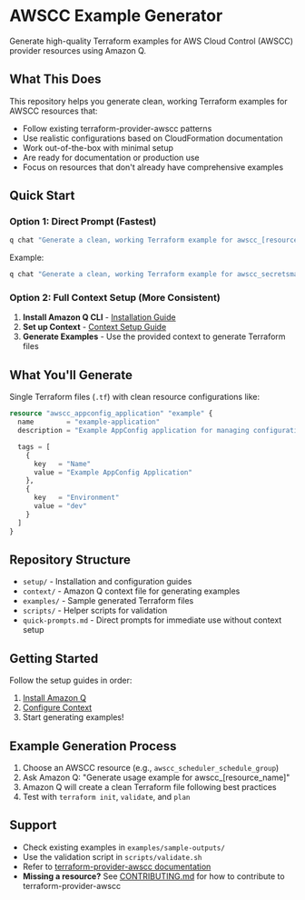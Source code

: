 # AWSCC Example Generator

Generate high-quality Terraform examples for AWS Cloud Control (AWSCC) provider resources using Amazon Q.

## What This Does

This repository helps you generate clean, working Terraform examples for AWSCC resources that:
- Follow existing terraform-provider-awscc patterns
- Use realistic configurations based on CloudFormation documentation
- Work out-of-the-box with minimal setup
- Are ready for documentation or production use
- Focus on resources that don't already have comprehensive examples

## Quick Start

### Option 1: Direct Prompt (Fastest)
```bash
q chat "Generate a clean, working Terraform example for awscc_[resource_name] following terraform-provider-awscc patterns. Use 'example' naming, include realistic attributes, add standard tags, and keep it minimal and focused."
```

Example:
```bash
q chat "Generate a clean, working Terraform example for awscc_secretsmanager_secret following terraform-provider-awscc patterns. Use 'example' naming, include realistic attributes, add standard tags, and keep it minimal and focused."
```

### Option 2: Full Context Setup (More Consistent)
1. **Install Amazon Q CLI** - [Installation Guide](setup/install-amazon-q.md)
2. **Set up Context** - [Context Setup Guide](setup/context-setup.md)
3. **Generate Examples** - Use the provided context to generate Terraform files

## What You'll Generate

Single Terraform files (`.tf`) with clean resource configurations like:

```terraform
resource "awscc_appconfig_application" "example" {
  name        = "example-application"
  description = "Example AppConfig application for managing configuration data"

  tags = [
    {
      key   = "Name"
      value = "Example AppConfig Application"
    },
    {
      key   = "Environment"
      value = "dev"
    }
  ]
}
```

## Repository Structure

- `setup/` - Installation and configuration guides
- `context/` - Amazon Q context file for generating examples
- `examples/` - Sample generated Terraform files
- `scripts/` - Helper scripts for validation
- `quick-prompts.md` - Direct prompts for immediate use without context setup

## Getting Started

Follow the setup guides in order:
1. [Install Amazon Q](setup/install-amazon-q.md)
2. [Configure Context](setup/context-setup.md)
3. Start generating examples!

## Example Generation Process

1. Choose an AWSCC resource (e.g., `awscc_scheduler_schedule_group`)
2. Ask Amazon Q: "Generate usage example for awscc_[resource_name]"
3. Amazon Q will create a clean Terraform file following best practices
4. Test with `terraform init`, `validate`, and `plan`

## Support

- Check existing examples in `examples/sample-outputs/`
- Use the validation script in `scripts/validate.sh`
- Refer to [terraform-provider-awscc documentation](https://registry.terraform.io/providers/hashicorp/awscc/latest/docs)
- **Missing a resource?** See [CONTRIBUTING.md](CONTRIBUTING.md) for how to contribute to terraform-provider-awscc
